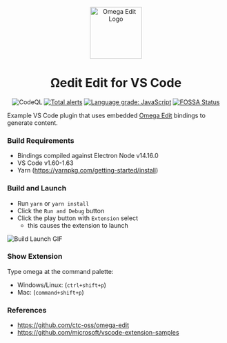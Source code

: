 <div align="center">
<p>
  <img alt="Omega Edit Logo" src="https://raw.githubusercontent.com/Shanedell/omega-edit-vscode/master/images/OmegaEditLogo.png" width=120>
</p>

<h1>Ωedit Edit for VS Code</h1>
  
![CodeQL](https://github.com/ctc-oss/omega-edit-vscode/workflows/CodeQL/badge.svg)
[![Total alerts](https://img.shields.io/lgtm/alerts/g/ctc-oss/omega-edit-vscode.svg?logo=lgtm&logoWidth=18)](https://lgtm.com/projects/g/ctc-oss/omega-edit-vscode/alerts/)
[![Language grade: JavaScript](https://img.shields.io/lgtm/grade/javascript/g/ctc-oss/omega-edit-vscode.svg?logo=lgtm&logoWidth=18)](https://lgtm.com/projects/g/ctc-oss/omega-edit-vscode/context:javascript)
[![FOSSA Status](https://app.fossa.com/api/projects/git%2Bgithub.com%2Fctc-oss%2Fomega-edit-vscode.svg?type=shield)](https://app.fossa.com/projects/git%2Bgithub.com%2Fctc-oss%2Fomega-edit-vscode?ref=badge_shield)

</div>

Example VS Code plugin that uses embedded [Omega Edit](https://github.com/ctc-oss/omega-edit) bindings to generate content.


### Build Requirements
- Bindings compiled against Electron Node v14.16.0
- VS Code v1.60-1.63
- Yarn (https://yarnpkg.com/getting-started/install)

### Build and Launch

- Run `yarn` or `yarn install`
- Click the `Run and Debug` button
- Click the play button with `Extension` select
  - this causes the extension to launch

<img alt="Build Launch GIF" src="https://raw.githubusercontent.com/Shanedell/omega-edit-vscode/master/images/BuildLaunch.gif">

### Show Extension

Type omega at the command palette:

- Windows/Linux: (`ctrl+shift+p`)
- Mac: (`command+shift+p`)


### References
- https://github.com/ctc-oss/omega-edit
- https://github.com/microsoft/vscode-extension-samples
